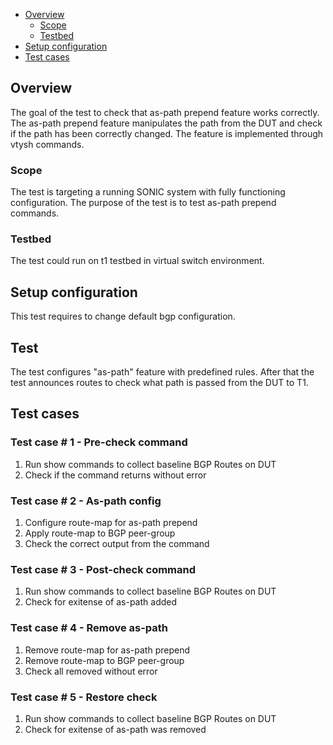 - [Overview](#overview)
    - [Scope](#scope)
    - [Testbed](#testbed)
- [Setup configuration](#setup-configuration)
- [Test cases](#test-cases)

## Overview
The goal of the test to check that as-path prepend feature works correctly. The as-path prepend feature manipulates the path from the DUT and check if the path has been correctly changed. The feature is implemented through vtysh commands.

### Scope
The test is targeting a running SONIC system with fully functioning configuration. The purpose of the test is to test as-path prepend commands.

### Testbed
The test could run on t1 testbed in virtual switch environment.

## Setup configuration
This test requires to change default bgp configuration.

## Test
The test configures "as-path" feature with predefined rules. After that the test announces routes to check what path is passed from the DUT to T1.

## Test cases
### Test case # 1 - Pre-check command
1. Run show commands to collect baseline BGP Routes on DUT
2. Check if the command returns without error

### Test case # 2 - As-path config
1. Configure route-map for as-path prepend
2. Apply route-map to BGP peer-group
3. Check the correct output from the command

### Test case # 3 - Post-check command
1. Run show commands to collect baseline BGP Routes on DUT
2. Check for exitense of as-path added

### Test case # 4 - Remove as-path
1. Remove route-map for as-path prepend
2. Remove route-map to BGP peer-group
3. Check all removed without error

### Test case # 5 - Restore check 
1. Run show commands to collect baseline BGP Routes on DUT
2. Check for exitense of as-path was removed
